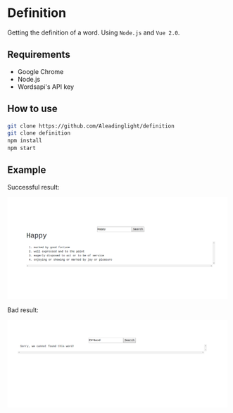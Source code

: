 # Definition

Getting the definition of a word. Using `Node.js` and `Vue 2.0`. 

## Requirements

- Google Chrome
- Node.js
- Wordsapi's API key

## How to use

```bash
git clone https://github.com/Aleadinglight/definition
git clone definition
npm install
npm start
```

## Example

Successful result:

<img src="https://github.com/Aleadinglight/definition/blob/master/pics/good.png" width="500">

Bad result:

<img src="https://github.com/Aleadinglight/definition/blob/master/pics/bad.png" width="500">
